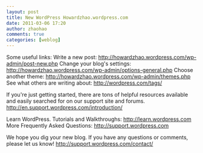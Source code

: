 ```yaml
---
layout: post
title: New WordPress Howardzhao.wordpress.com
date: 2011-03-06 17:20
author: zhaohao
comments: true
categories: [weblog]
---
```

<div>Some useful links:
Write a new post: <a href="http://howardzhao.wordpress.com/wp-admin/post-new.php" target="_blank">http://howardzhao.wordpress.com/wp-admin/post-new.php</a>
Change your blog's settings: <a href="http://howardzhao.wordpress.com/wp-admin/options-general.php" target="_blank">http://howardzhao.wordpress.com/wp-admin/options-general.php</a>
Choose another theme: <a href="http://howardzhao.wordpress.com/wp-admin/themes.php" target="_blank">http://howardzhao.wordpress.com/wp-admin/themes.php</a>
See what others are writing about: <a href="http://wordpress.com/tags/" target="_blank">http://wordpress.com/tags/</a>

If you're just getting started, there are tons of helpful resources available and easily searched for on our support site and forums.
<a href="http://en.support.wordpress.com/introduction/" target="_blank">http://en.support.wordpress.com/introduction/</a>

Learn WordPress. Tutorials and Walkthroughs: <a href="http://learn.wordpress.com/" target="_blank">http://learn.wordpress.com</a>
More Frequently Asked Questions: <a href="http://support.wordpress.com/" target="_blank">http://support.wordpress.com</a>

We hope you dig your new blog. If you have any questions or comments, please let us know!
<a href="http://support.wordpress.com/contact/" target="_blank">http://support.wordpress.com/contact/</a>
</div>
